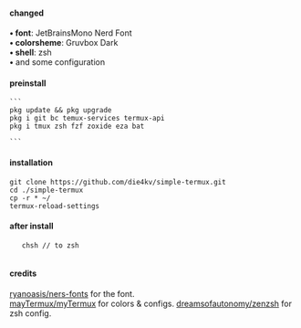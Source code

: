 #### changed  

   **• font**: JetBrainsMono Nerd Font  
   **• colorsheme**: Gruvbox Dark  
   **• shell**: zsh    
   **•** and some configuration  
       
#### preinstall  
        
    ```    
    pkg update && pkg upgrade  
    pkg i git bc temux-services termux-api  
    pkg i tmux zsh fzf zoxide eza bat  

    ```    
      
#### installation  

  ```  
  git clone https://github.com/die4kv/simple-termux.git
  cd ./simple-termux
  cp -r * ~/
  termux-reload-settings  
  ```    
     
#### after install  
    
  ```
     chsh // to zsh  
     
  ```  


#### credits  

  [ryanoasis/ners-fonts](https://github.com/ryanoasis/nerd-fonts) for the font.  
  [mayTermux/myTermux](https://github.com/mayTermux/myTermux) for colors & configs.
  [dreamsofautonomy/zenzsh](https://github.com/dreamsofautonomy/zensh) for zsh config.

